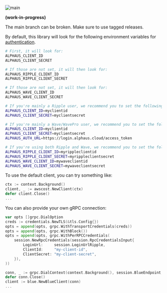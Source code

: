 ![main](https://github.com/alphauslabs/blue-sdk-go/workflows/main/badge.svg)

**(work-in-progress)**

The main branch can be broken. Make sure to use tagged releases.

By default, this library will look for the following environment variables for [authentication](https://alphauslabs.github.io/blueapi/authentication/apikey.html).

```bash
# First, it will look for:
ALPHAUS_CLIENT_ID
ALPHAUS_CLIENT_SECRET

# If those are not set, it will then look for:
ALPHAUS_RIPPLE_CLIENT_ID
ALPHAUS_RIPPLE_CLIENT_SECRET

# If those are not set, it will then look for:
ALPHAUS_WAVE_CLIENT_ID
ALPHAUS_WAVE_CLIENT_SECRET

# If you're mainly a Ripple user, we recommend you to set the following:
ALPHAUS_CLIENT_ID=myclientid
ALPHAUS_CLIENT_SECRET=myclientsecret

# If you're mainly a Wave/WavePro user, we recommend you to set the following:
ALPHAUS_CLIENT_ID=myclientid
ALPHAUS_CLIENT_SECRET=myclientsecret
ALPHAUS_AUTH_URL=https://login.alphaus.cloud/access_token

# If you're using both Ripple and Wave, we recommend you to set the following:
ALPHAUS_RIPPLE_CLIENT_ID=myrippleclientid
ALPHAUS_RIPPLE_CLIENT_SECRET=myrippleclientsecret
ALPHAUS_WAVE_CLIENT_ID=mywaveclientid
ALPHAUS_WAVE_CLIENT_SECRET=mywaveclientsecret
```

To use the default client, you can try something like:

```go
ctx := context.Background()
client, _ := awscost.NewClient(ctx)
defer client.Close()
...
```

You can also provide your own gRPC connection:

```go
var opts []grpc.DialOption
creds := credentials.NewTLS(&tls.Config{})
opts = append(opts, grpc.WithTransportCredentials(creds))
opts = append(opts, grpc.WithBlock())
opts = append(opts, grpc.WithPerRPCCredentials(
	session.NewRpcCredentials(session.RpcCredentialsInput{
		LoginUrl:     session.LoginUrlRipple,
		ClientId:     "my-client-id",
		ClientSecret: "my-client-secret",
	}),
))

conn, _ := grpc.DialContext(context.Background(), session.BlueEndpoint, opts...)
defer conn.Close()
client := blue.NewBlueClient(conn)
...
```
